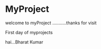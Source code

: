 # MyProject
welcome to myProject ...........thanks for visit

First day of myprojects

hai...Bharat Kumar





